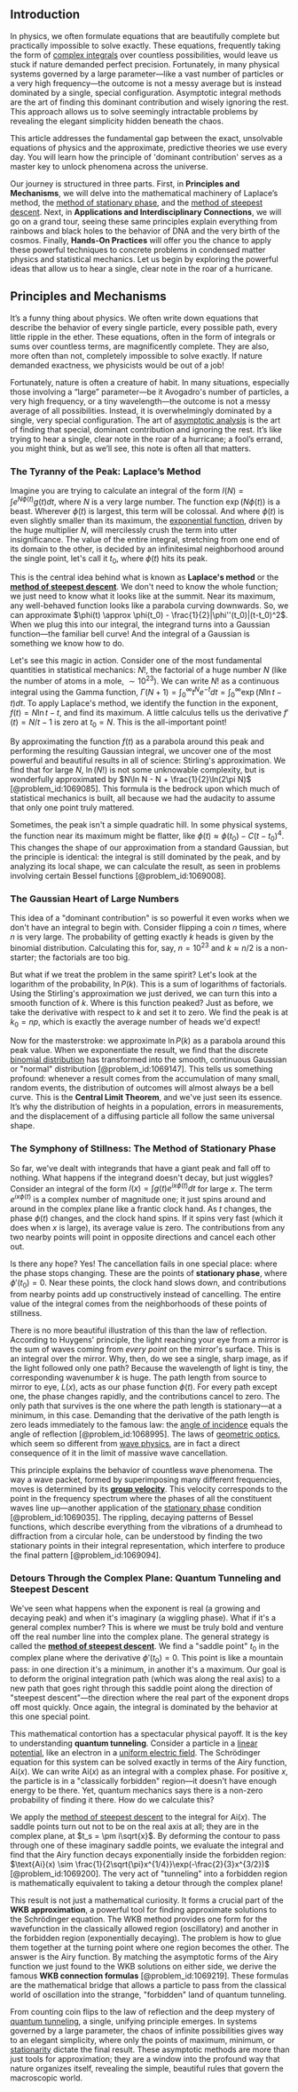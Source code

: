 ## Introduction
In physics, we often formulate equations that are beautifully complete but practically impossible to solve exactly. These equations, frequently taking the form of [complex integrals](@article_id:202264) over countless possibilities, would leave us stuck if nature demanded perfect precision. Fortunately, in many physical systems governed by a large parameter—like a vast number of particles or a very high frequency—the outcome is not a messy average but is instead dominated by a single, special configuration. Asymptotic integral methods are the art of finding this dominant contribution and wisely ignoring the rest. This approach allows us to solve seemingly intractable problems by revealing the elegant simplicity hidden beneath the chaos.

This article addresses the fundamental gap between the exact, unsolvable equations of physics and the approximate, predictive theories we use every day. You will learn how the principle of 'dominant contribution' serves as a master key to unlock phenomena across the universe.

Our journey is structured in three parts. First, in **Principles and Mechanisms**, we will delve into the mathematical machinery of Laplace’s method, the [method of stationary phase](@article_id:273543), and the [method of steepest descent](@article_id:147107). Next, in **Applications and Interdisciplinary Connections**, we will go on a grand tour, seeing these same principles explain everything from rainbows and black holes to the behavior of DNA and the very birth of the cosmos. Finally, **Hands-On Practices** will offer you the chance to apply these powerful techniques to concrete problems in condensed matter physics and statistical mechanics. Let us begin by exploring the powerful ideas that allow us to hear a single, clear note in the roar of a hurricane.

## Principles and Mechanisms

It’s a funny thing about physics. We often write down equations that describe the behavior of every single particle, every possible path, every little ripple in the ether. These equations, often in the form of integrals or sums over countless terms, are magnificently complete. They are also, more often than not, completely impossible to solve exactly. If nature demanded exactness, we physicists would be out of a job!

Fortunately, nature is often a creature of habit. In many situations, especially those involving a “large” parameter—be it Avogadro's number of particles, a very high frequency, or a tiny wavelength—the outcome is not a messy average of all possibilities. Instead, it is overwhelmingly dominated by a single, very special configuration. The art of [asymptotic analysis](@article_id:159922) is the art of finding that special, dominant contribution and ignoring the rest. It’s like trying to hear a single, clear note in the roar of a hurricane; a fool’s errand, you might think, but as we’ll see, this note is often all that matters.

### The Tyranny of the Peak: Laplace’s Method

Imagine you are trying to calculate an integral of the form $I(N) = \int e^{N \phi(t)} g(t) dt$, where $N$ is a very large number. The function $\exp(N\phi(t))$ is a beast. Wherever $\phi(t)$ is largest, this term will be colossal. And where $\phi(t)$ is even slightly smaller than its maximum, the [exponential function](@article_id:160923), driven by the huge multiplier $N$, will mercilessly crush the term into utter insignificance. The value of the entire integral, stretching from one end of its domain to the other, is decided by an infinitesimal neighborhood around the single point, let's call it $t_0$, where $\phi(t)$ hits its peak.

This is the central idea behind what is known as **Laplace's method** or the **[method of steepest descent](@article_id:147107)**. We don't need to know the whole function; we just need to know what it looks like at the summit. Near its maximum, any well-behaved function looks like a parabola curving downwards. So, we can approximate $\phi(t) \approx \phi(t_0) - \frac{1}{2}|\phi''(t_0)|(t-t_0)^2$. When we plug this into our integral, the integrand turns into a Gaussian function—the familiar bell curve! And the integral of a Gaussian is something we know how to do.

Let's see this magic in action. Consider one of the most fundamental quantities in statistical mechanics: $N!$, the factorial of a huge number $N$ (like the number of atoms in a mole, $\sim 10^{23}$). We can write $N!$ as a continuous integral using the Gamma function, $\Gamma(N+1) = \int_0^\infty t^N e^{-t} dt = \int_0^\infty \exp(N\ln t - t) dt$. To apply Laplace's method, we identify the function in the exponent, $f(t) = N\ln t - t$, and find its maximum. A little calculus tells us the derivative $f'(t) = N/t - 1$ is zero at $t_0=N$. This is the all-important point!

By approximating the function $f(t)$ as a parabola around this peak and performing the resulting Gaussian integral, we uncover one of the most powerful and beautiful results in all of science: Stirling's approximation. We find that for large $N$, $\ln(N!)$ is not some unknowable complexity, but is wonderfully approximated by $N\ln N - N + \frac{1}{2}\ln(2\pi N)$ [@problem_id:1069085]. This formula is the bedrock upon which much of statistical mechanics is built, all because we had the audacity to assume that only one point truly mattered.

Sometimes, the peak isn't a simple quadratic hill. In some physical systems, the function near its maximum might be flatter, like $\phi(t) \approx \phi(t_0) - C(t-t_0)^4$. This changes the shape of our approximation from a standard Gaussian, but the principle is identical: the integral is still dominated by the peak, and by analyzing its local shape, we can calculate the result, as seen in problems involving certain Bessel functions [@problem_id:1069008].

### The Gaussian Heart of Large Numbers

This idea of a "dominant contribution" is so powerful it even works when we don't have an integral to begin with. Consider flipping a coin $n$ times, where $n$ is very large. The probability of getting exactly $k$ heads is given by the binomial distribution. Calculating this for, say, $n=10^{23}$ and $k \approx n/2$ is a non-starter; the factorials are too big.

But what if we treat the problem in the same spirit? Let's look at the logarithm of the probability, $\ln P(k)$. This is a sum of logarithms of factorials. Using the Stirling's approximation we just derived, we can turn this into a smooth function of $k$. Where is this function peaked? Just as before, we take the derivative with respect to $k$ and set it to zero. We find the peak is at $k_0 = np$, which is exactly the average number of heads we'd expect!

Now for the masterstroke: we approximate $\ln P(k)$ as a parabola around this peak value. When we exponentiate the result, we find that the discrete [binomial distribution](@article_id:140687) has transformed into the smooth, continuous Gaussian or "normal" distribution [@problem_id:1069147]. This tells us something profound: whenever a result comes from the accumulation of many small, random events, the distribution of outcomes will almost always be a bell curve. This is the **Central Limit Theorem**, and we've just seen its essence. It’s why the distribution of heights in a population, errors in measurements, and the displacement of a diffusing particle all follow the same universal shape.

### The Symphony of Stillness: The Method of Stationary Phase

So far, we've dealt with integrands that have a giant peak and fall off to nothing. What happens if the integrand doesn't decay, but just wiggles? Consider an integral of the form $I(x) = \int g(t) e^{i x \phi(t)} dt$ for large $x$. The term $e^{ix\phi(t)}$ is a complex number of magnitude one; it just spins around and around in the complex plane like a frantic clock hand. As $t$ changes, the phase $\phi(t)$ changes, and the clock hand spins. If it spins very fast (which it does when $x$ is large), its average value is zero. The contributions from any two nearby points will point in opposite directions and cancel each other out.

Is there any hope? Yes! The cancellation fails in one special place: where the phase stops changing. These are the points of **stationary phase**, where $\phi'(t_0) = 0$. Near these points, the clock hand slows down, and contributions from nearby points add up constructively instead of cancelling. The entire value of the integral comes from the neighborhoods of these points of stillness.

There is no more beautiful illustration of this than the law of reflection. According to Huygens' principle, the light reaching your eye from a mirror is the sum of waves coming from *every point* on the mirror's surface. This is an integral over the mirror. Why, then, do we see a single, sharp image, as if the light followed only one path? Because the wavelength of light is tiny, the corresponding wavenumber $k$ is huge. The path length from source to mirror to eye, $L(x)$, acts as our phase function $\phi(t)$. For every path except one, the phase changes rapidly, and the contributions cancel to zero. The only path that survives is the one where the path length is stationary—at a minimum, in this case. Demanding that the derivative of the path length is zero leads immediately to the famous law: the [angle of incidence](@article_id:192211) equals the angle of reflection [@problem_id:1068995]. The laws of [geometric optics](@article_id:174534), which seem so different from [wave physics](@article_id:196159), are in fact a direct consequence of it in the limit of massive wave cancellation.

This principle explains the behavior of countless wave phenomena. The way a wave packet, formed by superimposing many different frequencies, moves is determined by its **[group velocity](@article_id:147192)**. This velocity corresponds to the point in the frequency spectrum where the phases of all the constituent waves line up—another application of the [stationary phase](@article_id:167655) condition [@problem_id:1069035]. The rippling, decaying patterns of Bessel functions, which describe everything from the vibrations of a drumhead to diffraction from a circular hole, can be understood by finding the two stationary points in their integral representation, which interfere to produce the final pattern [@problem_id:1069094].

### Detours Through the Complex Plane: Quantum Tunneling and Steepest Descent

We've seen what happens when the exponent is real (a growing and decaying peak) and when it's imaginary (a wiggling phase). What if it's a general complex number? This is where we must be truly bold and venture off the real number line into the complex plane. The general strategy is called the **[method of steepest descent](@article_id:147107)**. We find a "saddle point" $t_0$ in the complex plane where the derivative $\phi'(t_0) = 0$. This point is like a mountain pass: in one direction it's a minimum, in another it's a maximum. Our goal is to deform the original integration path (which was along the real axis) to a new path that goes right through this saddle point along the direction of "steepest descent"—the direction where the real part of the exponent drops off most quickly. Once again, the integral is dominated by the behavior at this one special point.

This mathematical contortion has a spectacular physical payoff. It is the key to understanding **quantum tunneling**. Consider a particle in a [linear potential](@article_id:160366), like an electron in a [uniform electric field](@article_id:263811). The Schrödinger equation for this system can be solved exactly in terms of the Airy function, $\text{Ai}(x)$. We can write $\text{Ai}(x)$ as an integral with a complex phase. For positive $x$, the particle is in a "classically forbidden" region—it doesn't have enough energy to be there. Yet, quantum mechanics says there is a non-zero probability of finding it there. How do we calculate this?

We apply the [method of steepest descent](@article_id:147107) to the integral for $\text{Ai}(x)$. The saddle points turn out not to be on the real axis at all; they are in the complex plane, at $t_s = \pm i\sqrt{x}$. By deforming the contour to pass through one of these imaginary saddle points, we evaluate the integral and find that the Airy function decays exponentially inside the forbidden region: $\text{Ai}(x) \sim \frac{1}{2\sqrt{\pi}x^{1/4}}\exp(-\frac{2}{3}x^{3/2})$ [@problem_id:1069200]. The very act of "tunneling" into a forbidden region is mathematically equivalent to taking a detour through the complex plane!

This result is not just a mathematical curiosity. It forms a crucial part of the **WKB approximation**, a powerful tool for finding approximate solutions to the Schrödinger equation. The WKB method provides one form for the wavefunction in the classically allowed region (oscillatory) and another in the forbidden region (exponentially decaying). The problem is how to glue them together at the turning point where one region becomes the other. The answer is the Airy function. By matching the asymptotic forms of the Airy function we just found to the WKB solutions on either side, we derive the famous **WKB connection formulas** [@problem_id:1069219]. These formulas are the mathematical bridge that allows a particle to pass from the classical world of oscillation into the strange, "forbidden" land of quantum tunneling.

From counting coin flips to the law of reflection and the deep mystery of [quantum tunneling](@article_id:142373), a single, unifying principle emerges. In systems governed by a large parameter, the chaos of infinite possibilities gives way to an elegant simplicity, where only the points of maximum, minimum, or [stationarity](@article_id:143282) dictate the final result. These asymptotic methods are more than just tools for approximation; they are a window into the profound way that nature organizes itself, revealing the simple, beautiful rules that govern the macroscopic world.